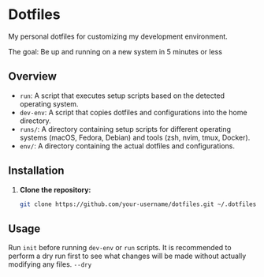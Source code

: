 # Dotfiles

My personal dotfiles for customizing my development environment.

The goal:  Be up and running on a new system in 5 minutes or less

## Overview

- `run`: A script that executes setup scripts based on the detected operating system.
- `dev-env`: A script that copies dotfiles and configurations into the home directory.
- `runs/`: A directory containing setup scripts for different operating systems (macOS, Fedora, Debian) and tools (zsh, nvim, tmux, Docker).
- `env/`: A directory containing the actual dotfiles and configurations.

## Installation

1.  **Clone the repository:**

    ```bash
    git clone https://github.com/your-username/dotfiles.git ~/.dotfiles
    ```

## Usage

Run `init` before running `dev-env` or `run` scripts. It is recommended to perform a dry run first to see what changes will be made without actually modifying any files. `--dry`
